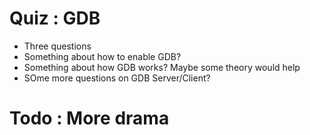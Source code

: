 # Quiz : GDB
- Three questions
- Something about how to enable GDB?
- Something about how GDB works? Maybe some theory would help
- SOme more questions on GDB Server/Client?
# Todo : More drama